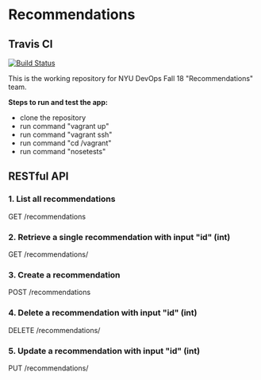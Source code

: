 # Recommendations

## Travis CI
[![Build Status](https://travis-ci.org/NYUDevOps-Fall18-Recommendations/recommendations.svg?branch=master)](https://travis-ci.org/NYUDevOps-Fall18-Recommendations/recommendations)

This is the working repository for NYU DevOps Fall 18 "Recommendations" team.


**Steps to run and test the app:** 
* clone the repository
* run command "vagrant up"
* run command "vagrant ssh"
* run command "cd /vagrant"
* run command "nosetests"


## RESTful API

### 1. List all recommendations

  GET /recommendations
  
### 2. Retrieve a single recommendation with input "id" (int)

  GET /recommendations/<id> 
  
### 3. Create a recommendation
 
  POST /recommendations
 
### 4. Delete a recommendation with input "id" (int)

  DELETE /recommendations/<id>
  
### 5. Update a recommendation with input "id" (int)

  PUT /recommendations/<id>


    


